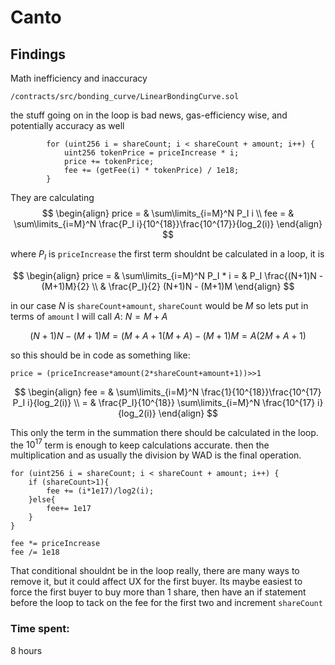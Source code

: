 # Canto


Findings
--------

Math inefficiency and inaccuracy

``/contracts/src/bonding_curve/LinearBondingCurve.sol``

the stuff going on in the loop is bad news, gas-efficiency wise, and potentially accuracy as well

```
        for (uint256 i = shareCount; i < shareCount + amount; i++) {
            uint256 tokenPrice = priceIncrease * i;
            price += tokenPrice;
            fee += (getFee(i) * tokenPrice) / 1e18;
        }

```

They are calculating
$$
\begin{align}
price = & \sum\limits_{i=M}^N P_I  i \\
fee = & \sum\limits_{i=M}^N \frac{P_I i}{10^{18}}\frac{10^{17}}{log_2(i)}
\end{align}
$$

where $P_I$ is ``priceIncrease``
the first term shouldnt be calculated in a loop, it is 

$$
\begin{align}
 price = & \sum\limits_{i=M}^N P_I * i =
& P_I \frac{(N+1)N - (M+1)M}{2} \\
& \frac{P_I}{2} (N+1)N - (M+1)M
\end{align}
$$

in our case $N$ is ``shareCount+amount``, ``shareCount`` would be $M$ so lets put in terms of ``amount`` I will call $A$: $N=M+A$

$$
(N+1)N - (M+1)M = (M+A+1(M+A) - (M+1)M = A(2M+A+1)
$$

so this should be in code as something like:

```
price = (priceIncrease*amount(2*shareCount+amount+1))>>1

```



$$
\begin{align}
fee = &  \sum\limits_{i=M}^N \frac{1}{10^{18}}\frac{10^{17} P_I i}{log_2(i)} \\
= & \frac{P_I}{10^{18}} \sum\limits_{i=M}^N \frac{10^{17} i}{log_2(i)}
\end{align}
$$

This only the term in the summation there should be calculated in the loop. the $10^{17}$ term is enough to keep calculations accurate. then the multiplication and as usually the division by WAD is the final operation. 

```
for (uint256 i = shareCount; i < shareCount + amount; i++) {
    if (shareCount>1){
        fee += (i*1e17)/log2(i);
    }else{
        fee+= 1e17
    }
}

fee *= priceIncrease
fee /= 1e18
```

That conditional shouldnt be in the loop really, there are many ways to remove it, but it could affect UX for the first buyer. Its maybe easiest to force the first buyer to buy more than 1 share, then have an if statement before the loop to tack on the fee for the first two and increment ``shareCount``




### Time spent:
8 hours